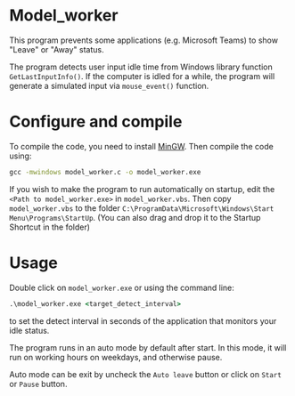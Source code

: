 # Model_worker

This program prevents some applications (e.g. Microsoft Teams) to show "Leave" or "Away" status.

The program detects user input idle time from Windows library function ``GetLastInputInfo()``. If the computer is idled for a while, the program will generate a simulated input via ``mouse_event()`` function. 

# Configure and compile

To compile the code, you need to install [MinGW](https://www.mingw-w64.org/). Then compile the code using:
```cmd
gcc -mwindows model_worker.c -o model_worker.exe
```

If you wish to make the program to run automatically on startup, edit the ``<Path to model_worker.exe>`` in ``model_worker.vbs``. Then copy ``model_worker.vbs`` to the folder ``C:\ProgramData\Microsoft\Windows\Start Menu\Programs\StartUp``. (You can also drag and drop it to the Startup Shortcut in the folder)

# Usage

Double click on ``model_worker.exe`` or using the command line:
```cmd
.\model_worker.exe <target_detect_interval>
```
to set the detect interval in seconds of the application that monitors your idle status.

The program runs in an auto mode by default after start. In this mode, it will run on working hours on weekdays, and otherwise pause.

Auto mode can be exit by uncheck the ``Auto leave`` button or click on  ``Start`` or ``Pause`` button.